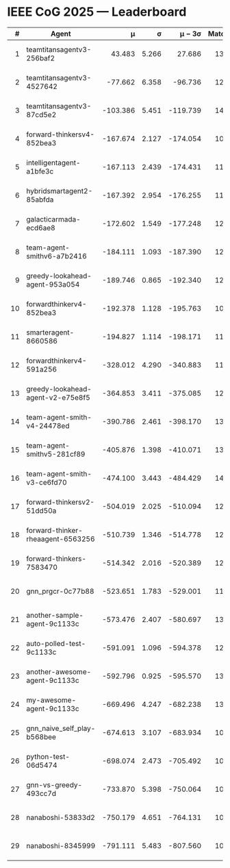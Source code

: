 # IEEE CoG 2025 — Leaderboard

| # | Agent | μ | σ | μ − 3σ | Matches | Updated |
|---:|---|---:|---:|---:|---:|---|
| 1 | teamtitansagentv3-256baf2 | 43.483 | 5.266 | 27.686 | 13260 | 2025-08-21 22:42 |
| 2 | teamtitansagentv3-4527642 | -77.662 | 6.358 | -96.736 | 12794 | 2025-08-21 22:42 |
| 3 | teamtitansagentv3-87cd5e2 | -103.386 | 5.451 | -119.739 | 14026 | 2025-08-21 22:42 |
| 4 | forward-thinkersv4-852bea3 | -167.674 | 2.127 | -174.054 | 10587 | 2025-08-21 22:42 |
| 5 | intelligentagent-a1bfe3c | -167.113 | 2.439 | -174.431 | 11054 | 2025-08-21 22:42 |
| 6 | hybridsmartagent2-85abfda | -167.392 | 2.954 | -176.255 | 11537 | 2025-08-21 22:42 |
| 7 | galacticarmada-ecd6ae8 | -172.602 | 1.549 | -177.248 | 12460 | 2025-08-21 22:42 |
| 8 | team-agent-smithv6-a7b2416 | -184.111 | 1.093 | -187.390 | 12760 | 2025-08-21 22:42 |
| 9 | greedy-lookahead-agent-953a054 | -189.746 | 0.865 | -192.340 | 12708 | 2025-08-21 22:42 |
| 10 | forwardthinkerv4-852bea3 | -192.378 | 1.128 | -195.763 | 10502 | 2025-08-21 22:42 |
| 11 | smarteragent-8660586 | -194.827 | 1.114 | -198.171 | 11323 | 2025-08-21 22:42 |
| 12 | forwardthinkerv4-591a256 | -328.012 | 4.290 | -340.883 | 11019 | 2025-08-21 22:42 |
| 13 | greedy-lookahead-agent-v2-e75e8f5 | -364.853 | 3.411 | -375.085 | 12948 | 2025-08-21 22:42 |
| 14 | team-agent-smith-v4-24478ed | -390.786 | 2.461 | -398.170 | 13542 | 2025-08-21 22:42 |
| 15 | team-agent-smithv5-281cf89 | -405.876 | 1.398 | -410.071 | 13380 | 2025-08-21 22:42 |
| 16 | team-agent-smith-v3-ce6fd70 | -474.100 | 3.443 | -484.429 | 14302 | 2025-08-21 22:42 |
| 17 | forward-thinkersv2-51dd50a | -504.019 | 2.025 | -510.094 | 12824 | 2025-08-21 22:42 |
| 18 | forward-thinker-rheaagent-6563256 | -510.739 | 1.346 | -514.778 | 12624 | 2025-08-21 22:42 |
| 19 | forward-thinkers-7583470 | -514.342 | 2.016 | -520.389 | 12220 | 2025-08-21 22:42 |
| 20 | gnn_prgcr-0c77b88 | -523.651 | 1.783 | -529.001 | 11870 | 2025-08-21 22:42 |
| 21 | another-sample-agent-9c1133c | -573.476 | 2.407 | -580.697 | 13120 | 2025-08-21 22:42 |
| 22 | auto-polled-test-9c1133c | -591.091 | 1.096 | -594.378 | 12700 | 2025-08-21 22:42 |
| 23 | another-awesome-agent-9c1133c | -592.796 | 0.925 | -595.570 | 13800 | 2025-08-21 22:42 |
| 24 | my-awesome-agent-9c1133c | -669.496 | 4.247 | -682.238 | 13440 | 2025-08-21 22:42 |
| 25 | gnn_naive_self_play-b568bee | -674.613 | 3.107 | -683.934 | 10580 | 2025-08-21 22:42 |
| 26 | python-test-06d5474 | -698.074 | 2.473 | -705.492 | 10840 | 2025-08-21 22:42 |
| 27 | gnn-vs-greedy-493cc7d | -733.870 | 5.398 | -750.064 | 10760 | 2025-08-21 22:42 |
| 28 | nanaboshi-53833d2 | -750.179 | 4.651 | -764.131 | 10200 | 2025-08-21 22:42 |
| 29 | nanaboshi-8345999 | -791.111 | 5.483 | -807.560 | 10730 | 2025-08-21 22:42 |
